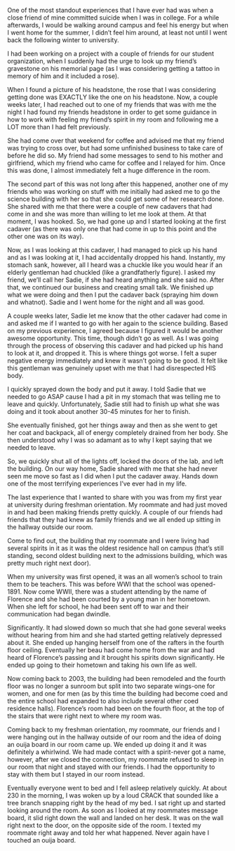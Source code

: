 One of the most standout experiences that I have ever had was when a close friend of mine committed suicide when I was in college. For a while afterwards, I would be walking around campus and feel his energy but when I went home for the summer, I didn’t feel him around, at least not until I went back the following winter to university. 

I had been working on a project with a couple of friends for our student organization, when I suddenly had the urge to look up my friend’s gravestone on his memorial page (as I was considering getting a tattoo in memory of him and it included a rose). 

When I found a picture of his headstone, the rose that I was considering getting done was EXACTLY like the one on his headstone. Now, a couple weeks later, I had reached out to one of my friends that was with me the night I had found my friends headstone in order to get some guidance in how to work with feeling my friend’s spirit in my room and following me a LOT more than I had felt previously.

She had come over that weekend for coffee and advised me that my friend was trying to cross over, but had some unfinished business to take care of before he did so. My friend had some messages to send to his mother and girlfriend, which my friend who came for coffee and I relayed for him. Once this was done, I almost immediately felt a huge difference in the room.

The second part of this was not long after this happened, another one of my friends who was working on stuff with me initially had asked me to go the science building with her so that she could get some of her research done. She shared with me that there were a couple of new cadavers that had come in and she was more than willing to let me look at them. At that moment, I was hooked. So, we had gone up and I started looking at the first cadaver (as there was only one that had come in up to this point and the other one was on its way). 

Now, as I was looking at this cadaver, I had managed to pick up his hand and as I was looking at it, I had accidentally dropped his hand. Instantly, my stomach sank, however, all I heard was a chuckle like you would hear if an elderly gentleman had chuckled (like a grandfatherly figure). I asked my friend, we’ll call her Sadie, if she had heard anything and she said no. After that, we continued our business and creating small talk. We finished up what we were doing and then I put the cadaver back (spraying him down and whatnot). Sadie and I went home for the night and all was good. 

A couple weeks later, Sadie let me know that the other cadaver had come in and asked me if I wanted to go with her again to the science building. Based on my previous experience, I agreed because I figured it would be another awesome opportunity. This time, though didn’t go as well. As I was going through the process of observing this cadaver and had picked up his hand to look at it, and dropped it.  This is where things got worse. I felt a super negative energy immediately and knew it wasn’t going to be good. It felt like this gentleman was genuinely upset with me that I had disrespected HIS body. 

I quickly sprayed down the body and put it away. I told Sadie that we needed to go ASAP cause I had a pit in my stomach that was telling me to leave and quickly. Unfortunately, Sadie still had to finish up what she was doing and it took about another 30-45 minutes for her to finish.

She eventually finished, got her things away and then as she went to get her coat and backpack, all of energy completely drained from her body. She then understood why I was so adamant as to why I kept saying that we needed to leave. 

So, we quickly shut all of the lights off, locked the doors of the lab, and left the building. On our way home, Sadie shared with me that she had never seen me move so fast as I did when I put the cadaver away. Hands down one of the most terrifying experiences I’ve ever had in my life. 

The last experience that I wanted to share with you was from my first year at university during freshman orientation. My roommate and had just moved in and had been making friends pretty quickly. A couple of our friends had friends that they had knew as family friends and we all ended up sitting in the hallway outside our room. 

Come to find out, the building that my roommate and I were living had several spirits in it as it was the oldest residence hall on campus (that’s still standing, second oldest building next to the admissions building, which was pretty much right next door). 

When my university was first opened, it was an all women’s school to train them to be teachers. This was before WWI that the school was opened-1891. Now come WWII, there was a student attending by the name of Florence and she had been courted by a young man in her hometown. When she left for school, he had been sent off to war and their communication had began dwindle. 

Significantly. It had slowed down so much that she had gone several weeks without hearing from him and she had started getting relatively depressed about it. She ended up hanging herself from one of the rafters in the fourth floor ceiling. Eventually her beau had come home from the war and had heard of Florence’s passing and it brought his spirits down significantly. He ended up going to their hometown and taking his own life as well. 

Now coming back to 2003, the building had been remodeled and the fourth floor was no longer a sunroom but split into two separate wings-one for women, and one for men (as by this time the building had become coed and the entire school had expanded to also include several other coed residence halls). Florence’s room had been on the fourth floor, at the top of the stairs that were right next to where my room was. 

Coming back to my freshman orientation, my roommate, our friends and I were hanging out in the hallway outside of our room and the idea of doing an ouija board in our room came up. We ended up doing it and it was definitely a whirlwind. We had made contact with a spirit-never got a name, however, after we closed the connection, my roommate refused to sleep in our room that night and stayed with our friends. I had the opportunity to stay with them but I stayed in our room instead. 

Eventually everyone went to bed and I fell asleep relatively quickly. At about 230 in the morning, I was woken up by a loud CRACK that sounded like a tree branch snapping right by the head of my bed. I sat right up and started looking around the room. As soon as I looked at my roommates message board, it slid right down the wall and landed on her desk. It was on the wall right next to the door, on the opposite side of the room. I texted my roommate right away and told her what happened. Never again have I touched an ouija board.